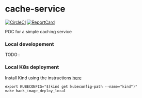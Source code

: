# cache-service

[![CircleCI](https://circleci.com/gh/mdevilliers/cache-service.svg?style=svg)](https://circleci.com/gh/mdevilliers/cache-service)
[![ReportCard](https://goreportcard.com/badge/github.com/mdevilliers/cache-service)](https://goreportcard.com/report/github.com/mdevilliers/cache-service)

POC for a simple caching service

### Local developement

TODO :


### Local K8s deployment

Install Kind using the instructions [here](/hack/kind)

```
export KUBECONFIG="$(kind get kubeconfig-path --name="kind")"
make hack_image_deploy_local
```


